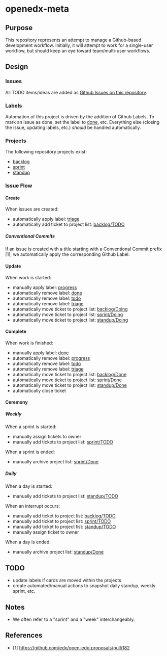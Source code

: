 # openedx-meta

## Purpose

This repository represents an attempt to manage a Github-based
development workflow. Initially, it will attempt to work for a
single-user workflow, but should keep an eye toward team/multi-user
workflows.

## Design

### Issues

All TODO items/ideas are added as [Github Issues on this
repository](https://github.com/stvstnfrd/openedx-meta/issues).

### Labels

Automation of this project is driven by the addition of Github Labels.
To mark an issue as done, set the label to [done](https://github.com/stvstnfrd/openedx-meta/issues?q=is%3Aclosed+is%3Aissue+label%3Adone),
etc. Everything else (closing the issue, updating labels, etc.)
_should_ be handled automatically.

### Projects

The following repository projects exist:
- [backlog](https://github.com/stvstnfrd/openedx-meta/projects/1)
- [sprint](https://github.com/stvstnfrd/openedx-meta/projects/2)
- [standup](https://github.com/stvstnfrd/openedx-meta/projects/3)

### Issue Flow

#### Create

When issues are created:
- automatically apply label: [triage](https://github.com/stvstnfrd/openedx-meta/issues?q=is%3Aopen+is%3Aissue+label%3Atriage)
- automatically add ticket to project list: [backlog/TODO](https://github.com/stvstnfrd/openedx-meta/projects/1#column-14061503)

##### Conventional Commits

If an issue is created with a title starting with a Conventional Commit prefix [1],
we automatically apply the corresponding Github Label.

#### Update

When work is started:
- manually apply label: [progress](https://github.com/stvstnfrd/openedx-meta/issues?q=is%3Aopen+is%3Aissue+label%3Aprogress)
- automatically remove label: [done](https://github.com/stvstnfrd/openedx-meta/issues?q=is%3Aclosed+is%3Aissue+label%3Adone)
- automatically remove label: [todo](https://github.com/stvstnfrd/openedx-meta/issues?q=is%3Aopen+is%3Aissue+label%3Atodo)
- automatically remove label: [triage](https://github.com/stvstnfrd/openedx-meta/issues?q=is%3Aopen+is%3Aissue+label%3Atriage)
- automatically move ticket to project list: [backlog/Doing](https://github.com/stvstnfrd/openedx-meta/projects/1#column-14061509)
- automatically move ticket to project list: [sprint/Doing](https://github.com/stvstnfrd/openedx-meta/projects/2#column-14068701)
- automatically move ticket to project list: [standup/Doing](https://github.com/stvstnfrd/openedx-meta/projects/3#column-14068727)

#### Complete

When work is finished:
- manually apply label: [done](https://github.com/stvstnfrd/openedx-meta/issues?q=is%3Aclosed+is%3Aissue+label%3Adone)
- automatically remove label: [progress](https://github.com/stvstnfrd/openedx-meta/issues?q=is%3Aopen+is%3Aissue+label%3Aprogress)
- automatically remove label: [todo](https://github.com/stvstnfrd/openedx-meta/issues?q=is%3Aopen+is%3Aissue+label%3Atodo)
- automatically remove label: [triage](https://github.com/stvstnfrd/openedx-meta/issues?q=is%3Aopen+is%3Aissue+label%3Atriage)
- automatically move ticket to project list: [backlog/Done](https://github.com/stvstnfrd/openedx-meta/projects/1#column-14061510)
- automatically move ticket to project list: [sprint/Done](https://github.com/stvstnfrd/openedx-meta/projects/2#column-14068709)
- automatically move ticket to project list: [standup/Done](https://github.com/stvstnfrd/openedx-meta/projects/3#column-14068734)
- automatically close ticket

#### Ceremony

##### Weekly

When a sprint is started:
- manually assign tickets to owner
- manually add tickets to project list: [sprint/TODO](https://github.com/stvstnfrd/openedx-meta/projects/2#column-14068697)

When a sprint is ended:
- manually archive project list: [sprint/Done](https://github.com/stvstnfrd/openedx-meta/projects/2#column-14068709)

##### Daily

When a day is started:
- manually add tickets to project list: [standup/TODO](https://github.com/stvstnfrd/openedx-meta/projects/3#column-14068716)

When an interrupt occurs:
- manually add ticket to project list: [backlog/TODO](https://github.com/stvstnfrd/openedx-meta/projects/1#column-14061503)
- manually add ticket to project list: [sprint/TODO](https://github.com/stvstnfrd/openedx-meta/projects/2#column-14068697)
- manually add ticket to project list: [standup/TODO](https://github.com/stvstnfrd/openedx-meta/projects/3#column-14068716)
- manually assign ticket to owner

When a day is ended:
- manually archive project list: [standup/Done](https://github.com/stvstnfrd/openedx-meta/projects/3#column-14068734)

## TODO

- update labels if cards are moved within the projects
- create automated/manual actions to snapshot daily standup, weekly sprint, etc.

## Notes

- We often refer to a "sprint" and a "week" interchangeably.

## References
- [1] https://github.com/edx/open-edx-proposals/pull/182

